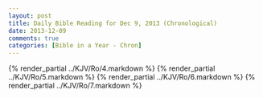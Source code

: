 ```yaml
---
layout: post
title: Daily Bible Reading for Dec 9, 2013 (Chronological)
date: 2013-12-09
comments: true
categories: [Bible in a Year - Chron]
---
```

{% render_partial ../KJV/Ro/4.markdown %}
{% render_partial ../KJV/Ro/5.markdown %}
{% render_partial ../KJV/Ro/6.markdown %}
{% render_partial ../KJV/Ro/7.markdown %}
